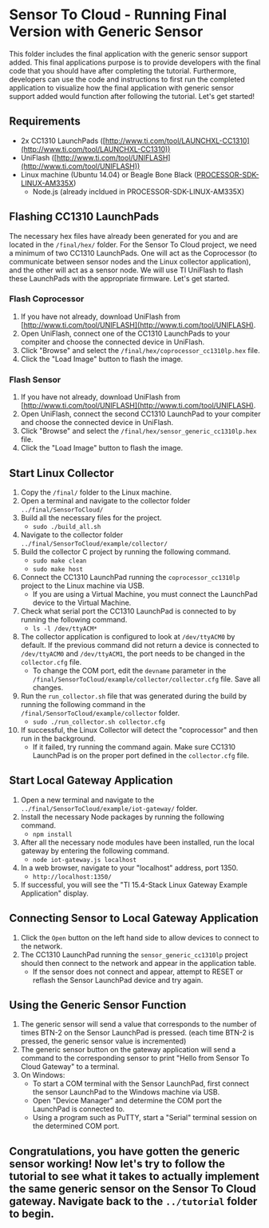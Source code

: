 # Sensor To Cloud - Running Final Version with Generic Sensor

This folder includes the final application with the generic sensor support added. This final applications purpose is to provide developers with the final code that you should have after completing the tutorial. Furthermore, developers can use the code and instructions to first run the completed application to visualize how the final application with generic sensor support added would function after following the tutorial. Let's get started!

## Requirements
- 2x CC1310 LaunchPads ([http://www.ti.com/tool/LAUNCHXL-CC1310](http://www.ti.com/tool/LAUNCHXL-CC1310))
- UniFlash ([http://www.ti.com/tool/UNIFLASH](http://www.ti.com/tool/UNIFLASH))
- Linux machine (Ubuntu 14.04) or Beagle Bone Black ([PROCESSOR-SDK-LINUX-AM335X](http://www.ti.com/tool/PROCESSOR-SDK-AM335X))
    - Node.js (already incldued in PROCESSOR-SDK-LINUX-AM335X)

## Flashing CC1310 LaunchPads

The necessary hex files have already been generated for you and are located in the `/final/hex/` folder. For the Sensor To Cloud project, we need a minimum of two CC1310 LaunchPads. One will act as the Coprocessor (to communicate between sensor nodes and the Linux collector application), and the other will act as a sensor node. We will use TI UniFlash to flash these LaunchPads with the appropriate firmware. Let's get started. 

### Flash Coprocessor

1. If you have not already, download UniFlash from [http://www.ti.com/tool/UNIFLASH](http://www.ti.com/tool/UNIFLASH). 
2. Open UniFlash, connect one of the CC1310 LaunchPads to your compiter and choose the connected device in UniFlash. 
3. Click "Browse" and select the `/final/hex/coprocessor_cc1310lp.hex` file. 
4. Click the "Load Image" button to flash the image.  

### Flash Sensor

1. If you have not already, download UniFlash from [http://www.ti.com/tool/UNIFLASH](http://www.ti.com/tool/UNIFLASH). 
2. Open UniFlash, connect the second CC1310 LaunchPad to your compiter and choose the connected device in UniFlash. 
3. Click "Browse" and select the `/final/hex/sensor_generic_cc1310lp.hex` file. 
4. Click the "Load Image" button to flash the image.  


## Start Linux Collector
1. Copy the `/final/` folder to the Linux machine. 
2. Open a terminal and navigate to the collector folder `../final/SensorToCloud/`
3. Build all the necessary files for the project. 
    - `sudo ./build_all.sh`
4. Navigate to the collector folder `../final/SensorToCloud/example/collector/`
5. Build the collector C project by running the following command.
    - `sudo make clean`
    - `sudo make host`
6. Connect the CC1310 LaunchPad running the `coprocessor_cc1310lp` project to the Linux machine via USB.  
    - If you are using a Virtual Machine, you must connect the LaunchPad device to the Virtual Machine. 
7. Check what serial port the CC1310 LaunchPad is connected to by running the following command. 
    - `ls -l /dev/ttyACM*`
8. The collector application is configured to look at `/dev/ttyACM0` by default. If the previous command did not return a device is connected to `/dev/ttyACM0` and `/dev/ttyACM1`, the port needs to be changed in the `collector.cfg` file. 
    - To change the COM port, edit the `devname` parameter in the `/final/SensorToCloud/example/collector/collector.cfg` file. Save all changes. 
9. Run the `run_collector.sh` file that was generated during the build by running the following command in the `/final/SensorToCloud/example/collector` folder. 
    - `sudo ./run_collector.sh collector.cfg`
10. If successful, the Linux Collector will detect the "coprocessor" and then run in the background. 
    - If it failed, try running the command again. Make sure CC1310 LaunchPad is on the proper port defined in the `collector.cfg` file. 

## Start Local Gateway Application
1. Open a new terminal and navigate to the `../final/SensorToCloud/example/iot-gateway/` folder.
2. Install the necessary Node packages by running the following command. 
    - `npm install`
3. After all the necessary node modules have been installed, run the local gateway by entering the following command. 
    - `node iot-gateway.js localhost`
4. In a web browser, navigate to your "localhost" address, port 1350.
    - `http://localhost:1350/`
5. If successful, you will see the "TI 15.4-Stack Linux Gateway Example Application" display. 

## Connecting Sensor to Local Gateway Application
1. Click the `Open` button on the left hand side to allow devices to connect to the network. 
2. The CC1310 LaunchPad running the `sensor_generic_cc1310lp` project should then connect to the network and appear in the application table. 
    - If the sensor does not connect and appear, attempt to RESET or reflash the Sensor LaunchPad device and try again. 

## Using the Generic Sensor Function
1. The generic sensor will send a value that corresponds to the number of times BTN-2 on the Sensor LaunchPad is pressed. (each time BTN-2 is pressed, the generic sensor value is incremented)
2. The generic sensor button on the gateway application will send a command to the corresponding sensor to print "Hello from Sensor To Cloud Gateway" to a terminal. 
3. On Windows:
    - To start a COM terminal with the Sensor LaunchPad, first connect the sensor LaunchPad to the Windows machine via USB. 
    - Open "Device Manager" and determine the COM port the LaunchPad is connected to. 
    - Using a program such as PuTTY, start a "Serial" terminal session on the determined COM port.  


## Congratulations, you have gotten the generic sensor working! Now let's try to follow the tutorial to see what it takes to actually implement the same generic sensor on the Sensor To Cloud gateway. Navigate back to the `../tutorial` folder to begin. 